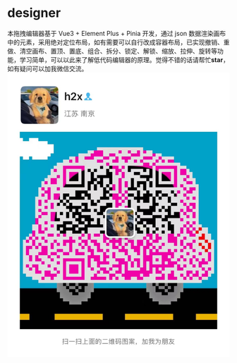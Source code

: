 # designer

本拖拽编辑器基于 Vue3 + Element Plus + Pinia 开发，通过 json 数据渲染画布中的元素，采用绝对定位布局，如有需要可以自行改成容器布局，已实现撤销、重做、清空画布、置顶、置底、组合、拆分、锁定、解锁、缩放、拉伸、旋转等功能，学习简单，可以以此来了解低代码编辑器的原理。觉得不错的话请帮忙**star**，如有疑问可以加我微信交流。
![微信](./wx.jpeg)
